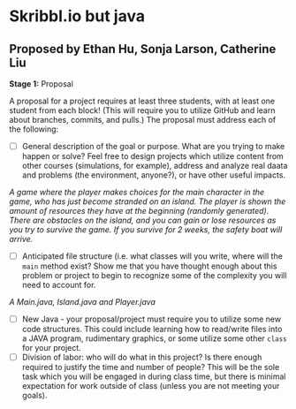 # Skribbl.io but java

## Proposed by Ethan Hu, Sonja Larson, Catherine Liu

**Stage 1:** Proposal

A proposal for a project requires at least three students,
with at least one student from each block! (This will require
you to utilize GitHub and learn about branches, commits, and pulls.)
The proposal must address each of the following:

- [ ] General description of the goal or purpose. What are you trying to make happen or solve? Feel free to design projects which utilize content from other courses (simulations, for example), address and analyze real daata and problems (the environment, anyone?), or have other useful impacts.

_A game where the player makes choices for the main character in the game, who has just become stranded on an island. The player is shown the amount of resources they have at the beginning (randomly generated). There are obstacles on the island, and you can gain or lose resources as you try to survive the game. If you survive for 2 weeks, the safety boat will arrive._

- [ ] Anticipated file structure (i.e. what classes will you write, where will the `main` method exist? Show me that you have thought enough about this problem or project to begin to recognize some of the complexity you will need to account for.

_A Main.java, Island.java and Player.java_

- [ ] New Java - your proposal/project must require you to utilize some new code structures. This could include learning how to read/write files into a JAVA program, rudimentary graphics, or some utilize some other `class` for your project.
- [ ] Division of labor: who will do what in this project? Is there enough required to justify the time and number of people? This will be the sole task which you will be engaged in during class time, but there is minimal expectation for work outside of class (unless you are not meeting your goals).
